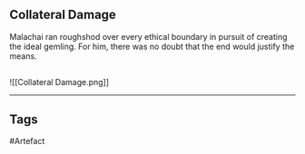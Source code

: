 ## Collateral Damage
Malachai ran roughshod over every ethical boundary in pursuit of creating the ideal gemling.
For him, there was no doubt that the end would justify the means.
## 
![[Collateral Damage.png]]

---
## Tags
#Artefact